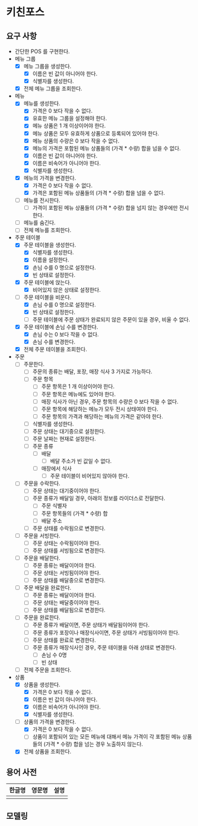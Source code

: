 # 키친포스

## 요구 사항

- 간단한 POS 를 구현한다.
- 메뉴 그룹
    - [x] 메뉴 그룹을 생성한다.
        - [x] 이름은 빈 값이 아니어야 한다.
        - [x] 식별자를 생성한다.
    - [x] 전체 메뉴 그룹을 조회한다.
- 메뉴
    - [x] 메뉴를 생성한다.
        - [x] 가격은 0 보다 작을 수 없다.
        - [x] 유효한 메뉴 그룹을 설정해야 한다.
        - [x] 메뉴 상품은 1 개 이상이어야 한다.
        - [x] 메뉴 상품은 모두 유효하게 상품으로 등록되어 있어야 한다.
        - [x] 메뉴 상품의 수량은 0 보다 작을 수 없다.
        - [x] 메뉴의 가격은 포함된 메뉴 상품들의 (가격 * 수량) 합을 넘을 수 없다.
        - [x] 이름은 빈 값이 아니어야 한다.
        - [x] 이름은 비속어가 아니어야 한다.
        - [x] 식별자를 생성한다.
    - [x] 메뉴의 가격을 변경한다.
        - [x] 가격은 0 보다 작을 수 없다.
        - [x] 가격은 포함된 메뉴 상품들의 (가격 * 수량) 합을 넘을 수 없다.
    - [ ] 메뉴를 전시한다.
        - [ ] 가격이 포함된 메뉴 상품들의 (가격 * 수량) 합을 넘지 않는 경우에만 전시한다.
    - [ ] 메뉴를 숨긴다.
    - [ ] 전체 메뉴를 조회한다.
- 주문 테이블
    - [x] 주문 테이블을 생성한다.
        - [x] 식별자를 생성한다.
        - [x] 이름을 설정한다.
        - [x] 손님 수를 0 명으로 설정한다.
        - [x] 빈 상태로 설정한다.
    - [x] 주문 테이블에 앉는다.
        - [x] 비어있지 않은 상태로 설정한다.
    - [ ] 주문 테이블을 비운다.
        - [x] 손님 수를 0 명으로 설정한다.
        - [x] 빈 상태로 설정한다.
        - [ ] 주문 테이블에 주문 상태가 완료되지 않은 주문이 있을 경우, 비울 수 없다. 
    - [x] 주문 테이블에 손님 수를 변경한다.
        - [x] 손님 수는 0 보다 작을 수 없다.
        - [x] 손님 수를 변경한다.
    - [x] 전체 주문 테이블을 조회한다.
- 주문
    - [ ] 주문한다.
        - [ ] 주문의 종류는 배달, 포장, 매장 식사 3 가지로 가능하다.
        - [ ] 주문 항목
            - [ ] 주문 항목은 1 개 이상이어야 한다.
            - [ ] 주문 항목은 메뉴에도 있어야 한다.
            - [ ] 매장 식사가 아닌 경우, 주문 항목의 수량은 0 보다 작을 수 없다.
            - [ ] 주문 항목에 해당하는 메뉴가 모두 전시 상태여야 한다.
            - [ ] 주문 항목의 가격과 해당하는 메뉴의 가격은 같아야 한다.
        - [ ] 식별자를 생성한다.
        - [ ] 주문 상태는 대기중으로 설정한다.
        - [ ] 주문 날짜는 현재로 설정한다.
        - [ ] 주문 종류
            - [ ] 배달
                - [ ] 배달 주소가 빈 값일 수 없다.
            - [ ] 매장에서 식사
                - [ ] 주문 테이블이 비어있지 않아야 한다.
    - [ ] 주문을 수락한다.
        - [ ] 주문 상태는 대기중이어야 한다.
        - [ ] 주문 종류가 배달일 경우, 아래의 정보를 라이더스로 전달한다.
            - [ ] 주문 식별자
            - [ ] 주문 항목들의 (가격 * 수량) 합
            - [ ] 배달 주소
        - [ ] 주문 상태를 수락됨으로 변경한다.
    - [ ] 주문을 서빙한다.
        - [ ] 주문 상태는 수락됨이어야 한다.
        - [ ] 주문 상태를 서빙됨으로 변경한다.
    - [ ] 주문을 배달한다.
        - [ ] 주문 종류는 배달이어야 한다.
        - [ ] 주문 상태는 서빙됨이어야 한다.
        - [ ] 주문 상태를 배달중으로 변경한다.
    - [ ] 주문 배달을 완료한다.
        - [ ] 주문 종류는 배달이어야 한다.
        - [ ] 주문 상태는 배달중이어야 한다.
        - [ ] 주문 상태를 배달됨으로 변경한다.
    - [ ] 주문을 완료한다.
        - [ ] 주문 종류가 배달이면, 주문 상태가 배달됨이어야 한다.
        - [ ] 주문 종류가 포장이나 매장식사이면, 주문 상태가 서빙됨이어야 한다.
        - [ ] 주문 상태를 완료로 변경한다.
        - [ ] 주문 종류가 매장식사인 경우, 주문 테이블을 아래 상태로 변경한다.
            - [ ] 손님 수 0명
            - [ ] 빈 상태
    - [ ] 전체 주문을 조회한다.
- 상품
    - [x] 상품을 생성한다.
        - [x] 가격은 0 보다 작을 수 없다.
        - [x] 이름은 빈 값이 아니어야 한다.
        - [x] 이름은 비속어가 아니어야 한다.
        - [x] 식별자를 생성한다.
    - [ ] 상품의 가격을 변경한다.
        - [x] 가격은 0 보다 작을 수 없다.
        - [ ] 상품이 포함되어 있는 모든 메뉴에 대해서 메뉴 가격이 각 포함된 메뉴 상품들의 (가격 * 수량) 합을 넘는 경우 노출하지 않는다.
    - [x] 전체 상품을 조회한다.

## 용어 사전

| 한글명 | 영문명 | 설명 |
| --- | --- | --- |
|  |  |  |

## 모델링
